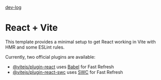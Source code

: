 [dev-log](https://docs.google.com/document/d/1wmeQLbPFKWnSE-1lIbhDX1m9W9jTGTKw4qWEpfYAjDo/edit?usp=sharing)



# React + Vite

This template provides a minimal setup to get React working in Vite with HMR and some ESLint rules.

Currently, two official plugins are available:

- [@vitejs/plugin-react](https://github.com/vitejs/vite-plugin-react/blob/main/packages/plugin-react/README.md) uses [Babel](https://babeljs.io/) for Fast Refresh
- [@vitejs/plugin-react-swc](https://github.com/vitejs/vite-plugin-react-swc) uses [SWC](https://swc.rs/) for Fast Refresh
